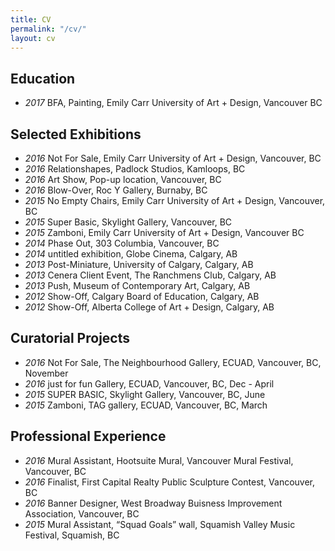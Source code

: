 ```yaml
---
title: CV
permalink: "/cv/"
layout: cv
---
```


## Education

- *2017* BFA, Painting, Emily Carr University of Art + Design, Vancouver BC

## Selected Exhibitions

- *2016* Not For Sale, Emily Carr University of Art + Design, Vancouver, BC
- *2016* Relationshapes, Padlock Studios, Kamloops, BC
- *2016* Art Show, Pop-up location, Vancouver, BC
- *2016* Blow-Over, Roc Y Gallery, Burnaby, BC
- *2015* No Empty Chairs, Emily Carr University of Art + Design, Vancouver, BC
- *2015* Super Basic, Skylight Gallery, Vancouver, BC
- *2015* Zamboni, Emily Carr University of Art + Design, Vancouver BC
- *2014* Phase Out, 303 Columbia, Vancouver, BC
- *2014* untitled exhibition, Globe Cinema, Calgary, AB
- *2013* Post-Miniature, University of Calgary, Calgary, AB
- *2013* Cenera Client Event, The Ranchmens Club, Calgary, AB
- *2013* Push, Museum of Contemporary Art, Calgary, AB
- *2012* Show-Off, Calgary Board of Education, Calgary, AB
- *2012* Show-Off, Alberta College of Art + Design, Calgary, AB

## Curatorial Projects

- *2016* Not For Sale, The Neighbourhood Gallery, ECUAD, Vancouver, BC, November
- *2016* just for fun Gallery, ECUAD, Vancouver, BC, Dec - April
- *2015* SUPER BASIC, Skylight Gallery, Vancouver, BC, June
- *2015* Zamboni, TAG gallery,  ECUAD, Vancouver, BC, March

## Professional Experience

- *2016* Mural Assistant, Hootsuite Mural, Vancouver Mural Festival, Vancouver, BC
- *2016* Finalist, First Capital Realty Public Sculpture Contest, Vancouver, BC
- *2016* Banner Designer, West Broadway Buisness Improvement Association, Vancouver, BC
- *2015* Mural Assistant,  “Squad Goals” wall, Squamish Valley Music Festival, Squamish, BC


<!--
<div id="posts">
    <div class="post text" id="P">
      <div class="inner">
        <h4>CV</h4>
        <p>
        <strong>{{ site.title }}</strong>
        <br><br> b. 1994, New Plymouth, New Zealand<br>
        Lives and studies in Vancouver, BC, Canada<br><br>

        Education
<br>
        2017&nbsp;&nbsp;&nbsp;&nbsp; BFA, Painting, Emily Carr University of Art + Design, Vancouver BC</p>

        <p class="MsoNormal"><strong><span style="font-size: 10.0pt; font-family: Helvetica; mso-bidi-font-family: Futura;">Selected Exhibitions</span></strong></p><p class="MsoNormal"><span style="font-family: Helvetica; font-size: 10pt; line-height: 1.4;">2016</span><span style="font-family: Helvetica; font-size: 10pt; line-height: 1.4;">&nbsp;&nbsp;&nbsp;&nbsp; </span><span style="font-family: Helvetica; font-size: 10pt; line-height: 1.4;">Not For Sale, Emily Carr University of Art + Design, Vancouver, BC<br></span><span style="font-size: 10.0pt; font-family: Helvetica; mso-bidi-font-family: Futura;">2016&nbsp;&nbsp;&nbsp;&nbsp; <em>Relationshapes</em>, Padlock Studios, Kamloops, BC<br></span><span style="font-size: 10.0pt; font-family: Helvetica; mso-bidi-font-family: Futura;">2016&nbsp;&nbsp;&nbsp;&nbsp; <em>Art Show</em>, Pop-up location, Vancouver, BC<br></span><span style="font-size: 10.0pt; font-family: Helvetica; mso-bidi-font-family: Futura;">2016&nbsp;&nbsp;&nbsp;&nbsp; <em>Blow-Over</em>, Roc Y Gallery, Burnaby, BC<br></span><span style="font-size: 10.0pt; font-family: Helvetica; mso-bidi-font-family: Futura;">2015&nbsp;&nbsp;&nbsp;&nbsp; <em>No Empty Chairs</em>, Emily Carr University of Art + Design, Vancouver, BC<br></span><span style="font-size: 10.0pt; font-family: Helvetica; mso-bidi-font-family: Futura;">2015&nbsp;&nbsp;&nbsp;&nbsp; <em>Super Basic</em>, Skylight Gallery, Vancouver, BC<br></span><span style="font-size: 10.0pt; font-family: Helvetica; mso-bidi-font-family: Futura;">2015&nbsp;&nbsp;&nbsp;&nbsp; <em>Zamboni, </em>Emily Carr University of Art + Design, Vancouver BC<br></span><span style="font-size: 10.0pt; font-family: Helvetica; mso-bidi-font-family: Futura;">2014&nbsp;&nbsp;&nbsp;&nbsp; <em>Phase Out</em>, 303 Columbia, Vancouver, BC<br></span><span style="font-size: 10.0pt; font-family: Helvetica; mso-bidi-font-family: Futura;">2014&nbsp;&nbsp;&nbsp;&nbsp; untitled exhibition, Globe Cinema, Calgary, AB<br></span><span style="font-size: 10.0pt; font-family: Helvetica; mso-bidi-font-family: Futura;">2013&nbsp;&nbsp;&nbsp;&nbsp; <em>Post-Miniature</em>, University of Calgary, Calgary, AB<br></span><span style="font-size: 10.0pt; font-family: Helvetica; mso-bidi-font-family: Futura;">2013&nbsp;&nbsp;&nbsp;&nbsp; <em>Cenera Client Event</em>, The Ranchmens Club, Calgary, AB<br></span><span style="font-size: 10.0pt; font-family: Helvetica; mso-bidi-font-family: Futura;">2013&nbsp;&nbsp;&nbsp;&nbsp; <em>Push</em>, Museum of Contemporary Art, Calgary, AB<br></span><span style="font-size: 10.0pt; font-family: Helvetica; mso-bidi-font-family: Futura;">2012&nbsp;&nbsp;&nbsp;&nbsp; <em>Show-Off</em>, Calgary Board of Education, Calgary, AB<br></span><span style="font-size: 10.0pt; font-family: Helvetica; mso-bidi-font-family: Futura;">2012&nbsp;&nbsp;&nbsp;&nbsp; <em>Show-Off</em>, Alberta College of Art + Design, Calgary, AB</span></p><p class="MsoNormal" style="margin-bottom: 14.0pt; mso-pagination: none; mso-layout-grid-align: none; text-autospace: none;"><strong><span style="font-size: 10.0pt; font-family: Helvetica; mso-bidi-font-family: Times; color: #0b0909;">Curatorial Projects<br></span></strong><span style="font-size: 10.0pt; font-family: Helvetica; mso-bidi-font-family: Times; color: #0b0909;"><br>2016<em>&nbsp; &nbsp; &nbsp;Not For Sale</em>, The Neighbourhood Gallery, ECUAD, Vancouver, BC, November&nbsp;<br>2016 &nbsp; &nbsp; just for fun Gallery, ECUAD, Vancouver, BC, Dec - April<br> 2015<em> &nbsp; &nbsp; SUPER BASIC</em>, Skylight Gallery, Vancouver, BC, June</span><strong style="mso-bidi-font-weight: normal;"><span style="font-size: 10.0pt; font-family: Helvetica; mso-bidi-font-family: Futura;"><br></span></strong><span style="font-size: 10.0pt; font-family: Helvetica; mso-bidi-font-family: Times; color: #0b0909;">2015</span><em><span style="font-size: 10.0pt; font-family: Helvetica; mso-bidi-font-family: Times; color: #0b0909;"> &nbsp; &nbsp; Zamboni</span></em><span style="font-size: 10.0pt; font-family: Helvetica; mso-bidi-font-family: Times; color: #0b0909;">, TAG gallery,<span style="mso-spacerun: yes;">&nbsp; </span>ECUAD, Vancouver, BC, March<br><br></span><strong style="mso-bidi-font-weight: normal;"><span style="font-size: 10.0pt; font-family: Helvetica; mso-bidi-font-family: Futura;">Professional Experience<br></span></strong><span style="font-size: 10.0pt; font-family: Helvetica; mso-bidi-font-family: Futura;"><br> 2016<span style="mso-spacerun: yes;">&nbsp;&nbsp;&nbsp;&nbsp; </span>Mural Assistant, Hootsuite Mural, Vancouver Mural Festival, Vancouver, BC</span><span style="font-size: 10.0pt; font-family: Helvetica; mso-bidi-font-family: Times; color: #0b0909;"><br></span><span style="font-size: 10.0pt; font-family: Helvetica; mso-bidi-font-family: Futura;">2016<span style="mso-spacerun: yes;">&nbsp;&nbsp;&nbsp;&nbsp; </span>Finalist, First Capital Realty Public Sculpture Contest, Vancouver, BC</span><span style="font-size: 10.0pt; font-family: Helvetica; mso-bidi-font-family: Times; color: #0b0909;"><br></span><span style="font-size: 10.0pt; font-family: Helvetica; mso-bidi-font-family: Futura;">2016<span style="mso-spacerun: yes;">&nbsp;&nbsp;&nbsp;&nbsp; </span>Banner Designer, West Broadway Buisness Improvement Association, Vancouver, BC</span><span style="font-size: 10.0pt; font-family: Helvetica; mso-bidi-font-family: Times; color: #0b0909;"><br></span><span style="font-size: 10.0pt; font-family: Helvetica; mso-bidi-font-family: Futura;">2015<span style="mso-spacerun: yes;">&nbsp;&nbsp;&nbsp;&nbsp; </span>Mural Assistant,<span style="mso-spacerun: yes;">&nbsp; </span>&ldquo;Squad Goals&rdquo; wall, Squamish Valley Music Festival, Squamish, BC</span></p><p class="MsoNoSpacing"><span style="font-size: 14.0pt; font-family: 'Adobe Arabic'; mso-bidi-font-family: 'Adobe Arabic';">&nbsp;</span></p>
      </div>
    </div>
  </div>
-->